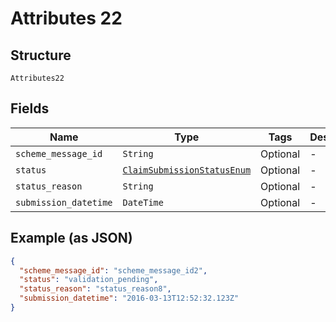 
# Attributes 22

## Structure

`Attributes22`

## Fields

| Name | Type | Tags | Description |
|  --- | --- | --- | --- |
| `scheme_message_id` | `String` | Optional | - |
| `status` | [`ClaimSubmissionStatusEnum`](../../doc/models/claim-submission-status-enum.md) | Optional | - |
| `status_reason` | `String` | Optional | - |
| `submission_datetime` | `DateTime` | Optional | - |

## Example (as JSON)

```json
{
  "scheme_message_id": "scheme_message_id2",
  "status": "validation_pending",
  "status_reason": "status_reason8",
  "submission_datetime": "2016-03-13T12:52:32.123Z"
}
```

